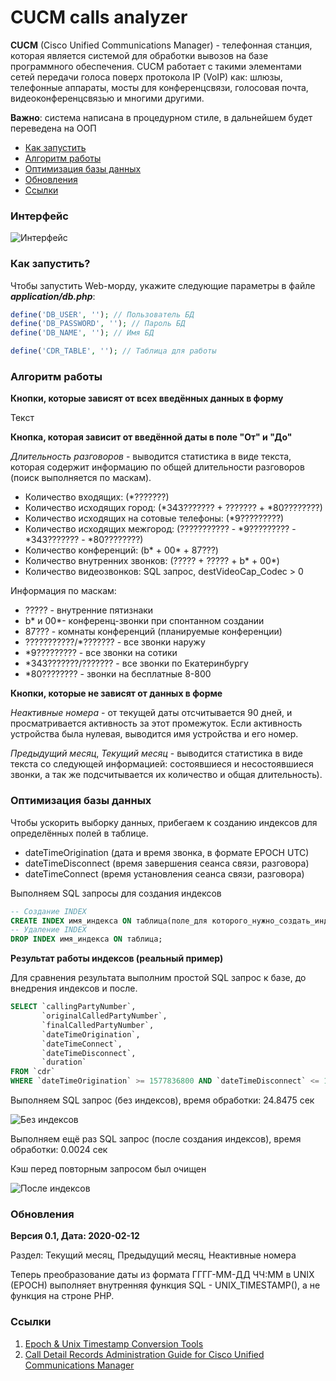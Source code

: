 CUCM calls analyzer
=====================

**CUCM** (Cisco Unified Communications Manager) - телефонная станция, которая является системой для обработки вывозов на базе программного обеспечения. CUCM работает с такими элементами сетей передачи голоса поверх протокола IP (VoIP) как: шлюзы, телефонные аппараты, мосты для конференцсвязи, голосовая почта, видеоконференцсвязью и многими другими.

**Важно**: система написана в процедурном стиле, в дальнейшем будет переведена на ООП

* [Как запустить](#как-запустить)
* [Алгоритм работы](#алгоритм-работы)
* [Оптимизация базы данных](#оптимизация-базы-данных)
* [Обновления](#обновления)
* [Ссылки](#ссылки)

### Интерфейс

![Интерфейс](https://user-images.githubusercontent.com/31792522/74318714-900aff00-4d9f-11ea-8793-2f1f4dfa2ddd.jpg)

### Как запустить?

Чтобы запустить Web-морду, укажите следующие параметры в файле **_application/db.php_**:

```php
define('DB_USER', ''); // Пользователь БД
define('DB_PASSWORD', ''); // Пароль БД
define('DB_NAME', ''); // Имя БД

define('CDR_TABLE', ''); // Таблица для работы
```

### Алгоритм работы

**Кнопки, которые зависят от всех введённых данных в форму**

Текст

**Кнопка, которая зависит от введённой даты в поле "От" и "До"**

_Длительность разговоров_ - выводится статистика в виде текста, которая содержит информацию по общей длительности разговоров (поиск выполняется по маскам).

* Количество входящих: (*???????)
* Количество исходящих город: (*343??????? + ??????? + *80????????)
* Количество исходящих на сотовые телефоны: (*9?????????)
* Количество исходящих межгород: (??????????? - *9????????? - *343??????? - *80????????)
* Количество конференций: (b* + 00* + 87???)
* Количество внутренних звонков: (????? + ????? + b* + 00*)
* Количество видеозвонков: SQL запрос, destVideoCap_Codec > 0

Информация по маскам:

* ????? - внутренние пятизнаки
* b* и 00*- конференц-звонки при спонтанном создании
* 87??? - комнаты конференций (планируемые конференции)
* ???????????/*??????? - все звонки наружу
* *9????????? - все звонки на сотики
* *343???????/??????? - все звонки по Екатеринбургу
* *80???????? - звонки на бесплатные 8-800

**Кнопки, которые не зависят от данных в форме**

_Неактивные номера_ - от текущей даты отсчитывается 90 дней, и просматривается активность за этот промежуток. Если активность устройства была нулевая, выводится имя устройства и его номер.

_Предыдущий месяц_, _Текущий месяц_ - выводится статистика в виде текста со следующей информацией: состоявшиеся и несостоявшиеся звонки, а так же подсчитывается их количество и общая длительность).

### Оптимизация базы данных

Чтобы ускорить выборку данных, прибегаем к созданию индексов для определённых полей в таблице.

* dateTimeOrigination (дата и время звонка, в формате EPOCH UTC)
* dateTimeDisconnect (время завершения сеанса связи, разговора)
* dateTimeConnect (время установления сеанса связи, разговора)

Выполняем SQL запросы для создания индексов

```sql
-- Создание INDEX
CREATE INDEX имя_индекса ON таблица(поле_для которого_нужно_создать_индекс);
-- Удаление INDEX
DROP INDEX имя_индекса ON таблица;
```

**Результат работы индексов (реальный пример)**

Для сравнения результата выполним простой SQL запрос к базе, до внедрения индексов и после.

```sql
SELECT `callingPartyNumber`,
	   `originalCalledPartyNumber`,
	   `finalCalledPartyNumber`,
	   `dateTimeOrigination`,
	   `dateTimeConnect`,
	   `dateTimeDisconnect`,
	   `duration` 
FROM `cdr` 
WHERE `dateTimeOrigination` >= 1577836800 AND `dateTimeDisconnect` <= 1580342400;
```

Выполняем SQL запрос (без индексов), время обработки: 24.8475 сек

![Без индексов](https://user-images.githubusercontent.com/31792522/74313064-c8591000-4d94-11ea-899e-96c722da15c1.jpg)

Выполняем ещё раз SQL запрос (после создания индексов), время обработки: 0.0024 сек

Кэш перед повторным запросом был очищен

![После индексов](https://user-images.githubusercontent.com/31792522/74313077-cd1dc400-4d94-11ea-9e74-dc0687fa0d02.jpg)


### Обновления

**Версия 0.1, Дата: 2020-02-12**

Раздел: Текущий месяц, Предыдущий месяц, Неактивные номера

Теперь преобразование даты из формата ГГГГ-ММ-ДД ЧЧ:ММ в UNIX (EPOCH) выполняет внутренняя функция SQL - UNIX_TIMESTAMP(), а не функция на строне PHP.


### Ссылки

1. [Epoch & Unix Timestamp Conversion Tools](https://www.epochconverter.com/)
2. [Call Detail Records Administration Guide for Cisco Unified Communications Manager](https://www.cisco.com/c/en/us/td/docs/voice_ip_comm/cucm/service/11_5_1/cdrdef/cucm_b_cucm-cdr-administration-guide-1151/cucm_b_cucm-cdr-administration-guide-1151_chapter_0101.html)